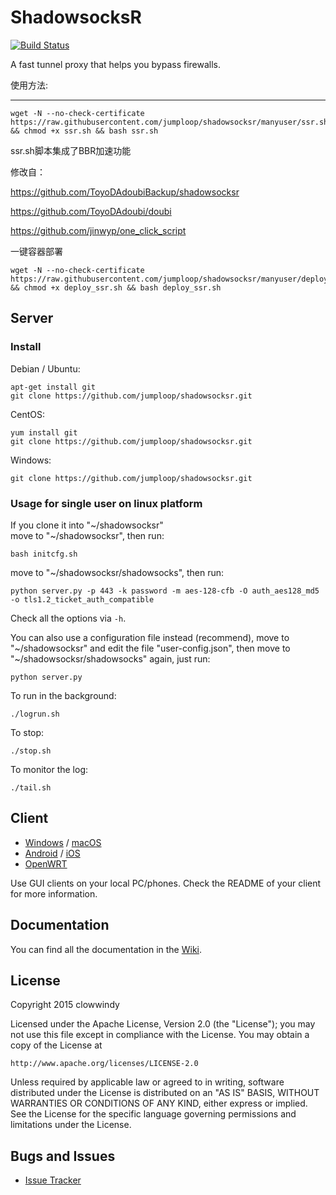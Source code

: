 ShadowsocksR
===========

[![Build Status]][Travis CI]

A fast tunnel proxy that helps you bypass firewalls.

使用方法:

------

```shell
wget -N --no-check-certificate https://raw.githubusercontent.com/jumploop/shadowsocksr/manyuser/ssr.sh && chmod +x ssr.sh && bash ssr.sh

```
ssr.sh脚本集成了BBR加速功能


修改自：

https://github.com/ToyoDAdoubiBackup/shadowsocksr

https://github.com/ToyoDAdoubi/doubi


https://github.com/jinwyp/one_click_script


一键容器部署
```shell
wget -N --no-check-certificate https://raw.githubusercontent.com/jumploop/shadowsocksr/manyuser/deploy_ssr.sh && chmod +x deploy_ssr.sh && bash deploy_ssr.sh

```

Server
------

### Install

Debian / Ubuntu:

    apt-get install git
    git clone https://github.com/jumploop/shadowsocksr.git

CentOS:

    yum install git
    git clone https://github.com/jumploop/shadowsocksr.git

Windows:

    git clone https://github.com/jumploop/shadowsocksr.git

### Usage for single user on linux platform

If you clone it into "~/shadowsocksr"  
move to "~/shadowsocksr", then run:

    bash initcfg.sh

move to "~/shadowsocksr/shadowsocks", then run:

    python server.py -p 443 -k password -m aes-128-cfb -O auth_aes128_md5 -o tls1.2_ticket_auth_compatible

Check all the options via `-h`.

You can also use a configuration file instead (recommend), move to "~/shadowsocksr" and edit the file "user-config.json", then move to "~/shadowsocksr/shadowsocks" again, just run:

    python server.py

To run in the background:

    ./logrun.sh

To stop:

    ./stop.sh

To monitor the log:

    ./tail.sh


Client
------

* [Windows] / [macOS]
* [Android] / [iOS]
* [OpenWRT]

Use GUI clients on your local PC/phones. Check the README of your client
for more information.

Documentation
-------------

You can find all the documentation in the [Wiki].

License
-------

Copyright 2015 clowwindy

Licensed under the Apache License, Version 2.0 (the "License"); you may
not use this file except in compliance with the License. You may obtain
a copy of the License at

    http://www.apache.org/licenses/LICENSE-2.0

Unless required by applicable law or agreed to in writing, software
distributed under the License is distributed on an "AS IS" BASIS, WITHOUT
WARRANTIES OR CONDITIONS OF ANY KIND, either express or implied. See the
License for the specific language governing permissions and limitations
under the License.

Bugs and Issues
----------------

* [Issue Tracker]



[Android]:           https://github.com/shadowsocksr/shadowsocksr-android
[Build Status]:      https://travis-ci.org/shadowsocksr/shadowsocksr.svg?branch=manyuser
[Debian sid]:        https://packages.debian.org/unstable/python/shadowsocks
[iOS]:               https://github.com/shadowsocks/shadowsocks-iOS/wiki/Help
[Issue Tracker]:     https://github.com/shadowsocksr/shadowsocksr/issues?state=open
[OpenWRT]:           https://github.com/shadowsocks/openwrt-shadowsocks
[macOS]:             https://github.com/shadowsocksr/ShadowsocksX-NG
[Travis CI]:         https://travis-ci.org/shadowsocksr/shadowsocksr
[Windows]:           https://github.com/shadowsocksr/shadowsocksr-csharp
[Wiki]:              https://github.com/breakwa11/shadowsocks-rss/wiki
